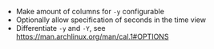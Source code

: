 * Make amount of columns for `-y` configurable
* Optionally allow specification of seconds in the time view
* Differentiate `-y` and `-Y`, see https://man.archlinux.org/man/cal.1#OPTIONS

